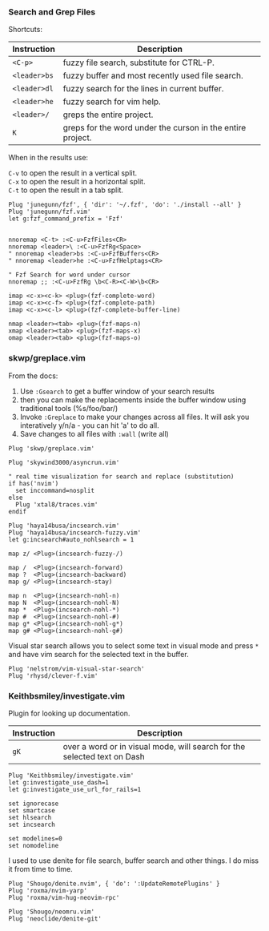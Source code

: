 ### Search and Grep Files

Shortcuts:

| Instruction  | Description                                                |
| ------------ | ---------------------------------------------------------- |
| `<C-p>`      | fuzzy file search, substitute for CTRL-P.                  |
| `<leader>bs` | fuzzy buffer and most recently used file search.           |
| `<leader>dl` | fuzzy search for the lines in current buffer.              |
| `<leader>he` | fuzzy search for vim help.                                 |
| `<leader>/`  | greps the entire project.                                  |
| `K`          | greps for the word under the curson in the entire project. |

When in the results use:

`C-v` to open the result in a vertical split.  
`C-x` to open the result in a horizontal split.  
`C-t` to open the result in a tab split.

```vim
Plug 'junegunn/fzf', { 'dir': '~/.fzf', 'do': './install --all' }
Plug 'junegunn/fzf.vim'
let g:fzf_command_prefix = 'Fzf'


nnoremap <C-t> :<C-u>FzfFiles<CR>
nnoremap <leader>\ :<C-u>FzfRg<Space>
" nnoremap <leader>bs :<C-u>FzfBuffers<CR>
" nnoremap <leader>he :<C-u>FzfHelptags<CR>

" Fzf Search for word under cursor
nnoremap ;; :<C-u>FzfRg \b<C-R><C-W>\b<CR>

imap <c-x><c-k> <plug>(fzf-complete-word)
imap <c-x><c-f> <plug>(fzf-complete-path)
imap <c-x><c-l> <plug>(fzf-complete-buffer-line)

nmap <leader><tab> <plug>(fzf-maps-n)
xmap <leader><tab> <plug>(fzf-maps-x)
omap <leader><tab> <plug>(fzf-maps-o)
```

### skwp/greplace.vim

From the docs:

1. Use `:Gsearch` to get a buffer window of your search results
2. then you can make the replacements inside the buffer window using traditional tools (%s/foo/bar/)
3. Invoke `:Greplace` to make your changes across all files. It will ask you interatively y/n/a - you can hit 'a' to do all.
4. Save changes to all files with `:wall` (write all)

```vim
Plug 'skwp/greplace.vim'
```

```vim
Plug 'skywind3000/asyncrun.vim'

" real time visualization for search and replace (substitution)
if has('nvim')
  set inccommand=nosplit
else
  Plug 'xtal8/traces.vim'
endif
```

```vim
Plug 'haya14busa/incsearch.vim'
Plug 'haya14busa/incsearch-fuzzy.vim'
let g:incsearch#auto_nohlsearch = 1

map z/ <Plug>(incsearch-fuzzy-/)

map /  <Plug>(incsearch-forward)
map ?  <Plug>(incsearch-backward)
map g/ <Plug>(incsearch-stay)

map n  <Plug>(incsearch-nohl-n)
map N  <Plug>(incsearch-nohl-N)
map *  <Plug>(incsearch-nohl-*)
map #  <Plug>(incsearch-nohl-#)
map g* <Plug>(incsearch-nohl-g*)
map g# <Plug>(incsearch-nohl-g#)
```

Visual star search allows you to select some text in visual mode and press `*`
and have vim search for the selected text in the buffer.

```vim
Plug 'nelstrom/vim-visual-star-search'
Plug 'rhysd/clever-f.vim'
```

### Keithbsmiley/investigate.vim

Plugin for looking up documentation.

| Instruction | Description                                                              |
| ----------- | ------------------------------------------------------------------------ |
| `gK`        | over a word or in visual mode, will search for the selected text on Dash |

```vim
Plug 'Keithbsmiley/investigate.vim'
let g:investigate_use_dash=1
let g:investigate_use_url_for_rails=1
```

```vim
set ignorecase
set smartcase
set hlsearch
set incsearch

set modelines=0
set nomodeline
```

I used to use denite for file search, buffer search and other things. I do miss
it from time to time.

```vim
Plug 'Shougo/denite.nvim', { 'do': ':UpdateRemotePlugins' }
Plug 'roxma/nvim-yarp'
Plug 'roxma/vim-hug-neovim-rpc'

Plug 'Shougo/neomru.vim'
Plug 'neoclide/denite-git'
```
